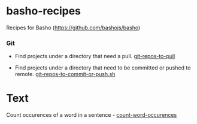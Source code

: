 # basho-recipes

Recipes for Basho (https://github.com/bashojs/basho)

### Git

- Find projects under a directory that need a pull. [git-repos-to-pull](https://github.com/jeswin/basho-recipes/git/git-repos-to-pull)

- Find projects under a directory that need to be committed or pushed to remote. [git-repos-to-commit-or-push.sh](https://github.com/jeswin/basho-recipes/git/git-repos-to-commit-or-push.sh)

# Text

Count occurences of a word in a sentence - [count-word-occurences](https://github.com/jeswin/basho-recipes/git/count-word-occurences.sh)
